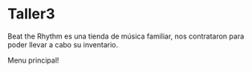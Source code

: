 # Taller3
Beat the Rhythm es una tienda de música familiar, nos contrataron para poder llevar a cabo su inventario.

Menu principal!
